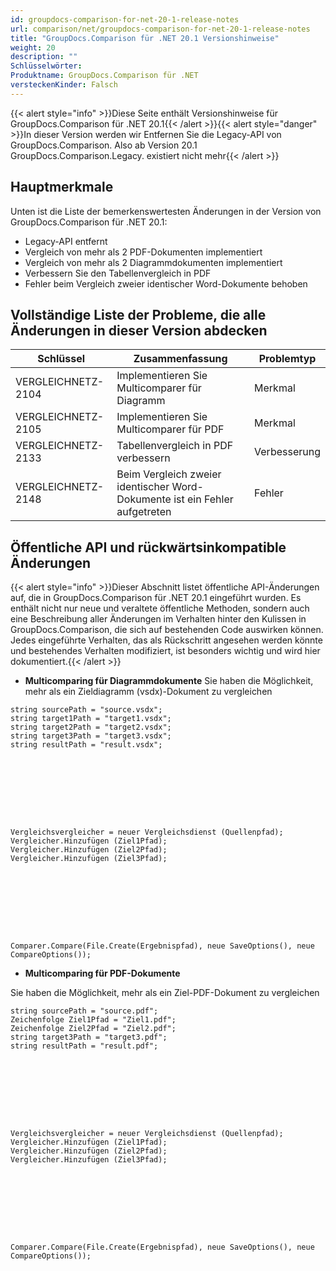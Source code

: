 ```yaml
---
id: groupdocs-comparison-for-net-20-1-release-notes
url: comparison/net/groupdocs-comparison-for-net-20-1-release-notes
title: "GroupDocs.Comparison für .NET 20.1 Versionshinweise"
weight: 20
description: ""
Schlüsselwörter:
Produktname: GroupDocs.Comparison für .NET
versteckenKinder: Falsch
---
```

{{< alert style="info" >}}Diese Seite enthält Versionshinweise für GroupDocs.Comparison für .NET 20.1{{< /alert >}}{{< alert style="danger" >}}In dieser Version werden wir Entfernen Sie die Legacy-API von GroupDocs.Comparison. Also ab Version 20.1 GroupDocs.Comparison.Legacy. existiert nicht mehr{{< /alert >}}

## Hauptmerkmale

Unten ist die Liste der bemerkenswertesten Änderungen in der Version von GroupDocs.Comparison für .NET 20.1:

* Legacy-API entfernt
* Vergleich von mehr als 2 PDF-Dokumenten implementiert
* Vergleich von mehr als 2 Diagrammdokumenten implementiert
* Verbessern Sie den Tabellenvergleich in PDF
* Fehler beim Vergleich zweier identischer Word-Dokumente behoben

## Vollständige Liste der Probleme, die alle Änderungen in dieser Version abdecken

| Schlüssel | Zusammenfassung | Problemtyp |
| --- | --- | --- |
| VERGLEICHNETZ-2104 | Implementieren Sie Multicomparer für Diagramm | Merkmal |
| VERGLEICHNETZ-2105 | Implementieren Sie Multicomparer für PDF | Merkmal |
| VERGLEICHNETZ-2133 | Tabellenvergleich in PDF verbessern | Verbesserung |
| VERGLEICHNETZ-2148 | Beim Vergleich zweier identischer Word-Dokumente ist ein Fehler aufgetreten | Fehler |

## Öffentliche API und rückwärtsinkompatible Änderungen

{{< alert style="info" >}}Dieser Abschnitt listet öffentliche API-Änderungen auf, die in GroupDocs.Comparison für .NET 20.1 eingeführt wurden. Es enthält nicht nur neue und veraltete öffentliche Methoden, sondern auch eine Beschreibung aller Änderungen im Verhalten hinter den Kulissen in GroupDocs.Comparison, die sich auf bestehenden Code auswirken können. Jedes eingeführte Verhalten, das als Rückschritt angesehen werden könnte und bestehendes Verhalten modifiziert, ist besonders wichtig und wird hier dokumentiert.{{< /alert >}}

* **Multicomparing für Diagrammdokumente**
Sie haben die Möglichkeit, mehr als ein Zieldiagramm (vsdx)-Dokument zu vergleichen
    




```scharf
string sourcePath = "source.vsdx";
string target1Path = "target1.vsdx";
string target2Path = "target2.vsdx";
string target3Path = "target3.vsdx";
string resultPath = "result.vsdx";
     








Vergleichsvergleicher = neuer Vergleichsdienst (Quellenpfad);
Vergleicher.Hinzufügen (Ziel1Pfad);
Vergleicher.Hinzufügen (Ziel2Pfad);
Vergleicher.Hinzufügen (Ziel3Pfad);
     








Comparer.Compare(File.Create(Ergebnispfad), neue SaveOptions(), neue CompareOptions());
```
    




* **Multicomparing für PDF-Dokumente**
    




Sie haben die Möglichkeit, mehr als ein Ziel-PDF-Dokument zu vergleichen
    




```scharf
string sourcePath = "source.pdf";
Zeichenfolge Ziel1Pfad = "Ziel1.pdf";
Zeichenfolge Ziel2Pfad = "Ziel2.pdf";
string target3Path = "target3.pdf";
string resultPath = "result.pdf";
     








Vergleichsvergleicher = neuer Vergleichsdienst (Quellenpfad);
Vergleicher.Hinzufügen (Ziel1Pfad);
Vergleicher.Hinzufügen (Ziel2Pfad);
Vergleicher.Hinzufügen (Ziel3Pfad);
     








Comparer.Compare(File.Create(Ergebnispfad), neue SaveOptions(), neue CompareOptions());
```

